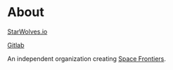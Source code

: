 # About
[StarWolves.io](https://starwolves.io)

[Gitlab](https://gitlab.starwolves.io/starwolves)

An independent organization creating [Space Frontiers](https://github.com/starwolves/space).
